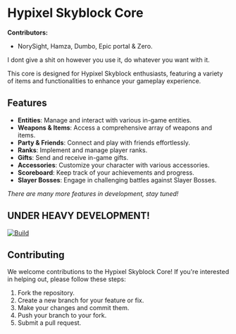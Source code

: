 # Hypixel Skyblock Core
**Contributors:**
- NorySight, Hamza, Dumbo, Epic portal & Zero.

I dont give a shit on however you use it, do whatever you want with it.

This core is designed for Hypixel Skyblock enthusiasts, featuring a variety of items and functionalities to enhance your gameplay experience.

## Features

- **Entities**: Manage and interact with various in-game entities.
- **Weapons & Items**: Access a comprehensive array of weapons and items.
- **Party & Friends**: Connect and play with friends effortlessly.
- **Ranks**: Implement and manage player ranks.
- **Gifts**: Send and receive in-game gifts.
- **Accessories**: Customize your character with various accessories.
- **Scoreboard**: Keep track of your achievements and progress.
- **Slayer Bosses**: Engage in challenging battles against Slayer Bosses.

*There are many more features in development, stay tuned!*

## UNDER HEAVY DEVELOPMENT!

[![Build](https://github.com/dumbo-the-developer/GodSpunkySkyblockCore/actions/workflows/maven.yml/badge.svg)](https://github.com/dumbo-the-developer/GodSpunkySkyblockCore/actions/workflows/maven.yml)

## Contributing

We welcome contributions to the Hypixel Skyblock Core! If you're interested in helping out, please follow these steps:

1. Fork the repository.
2. Create a new branch for your feature or fix.
3. Make your changes and commit them.
4. Push your branch to your fork.
5. Submit a pull request.



